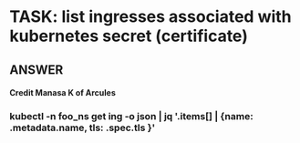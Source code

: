 

#  TASK: list ingresses associated with kubernetes secret (certificate)


## ANSWER


#### Credit Manasa K of Arcules


### kubectl -n foo_ns get ing -o json | jq '.items[] | {name: .metadata.name, tls: .spec.tls }'


